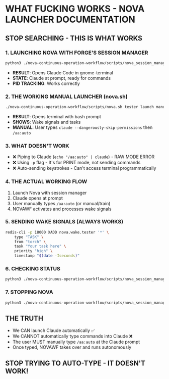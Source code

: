 # WHAT FUCKING WORKS - NOVA LAUNCHER DOCUMENTATION

## STOP SEARCHING - THIS IS WHAT WORKS

### 1. LAUNCHING NOVA WITH FORGE'S SESSION MANAGER
```bash
python3 ./nova-continuous-operation-workflow/scripts/nova_session_manager.py launch tester < /dev/null
```
- **RESULT**: Opens Claude Code in gnome-terminal
- **STATE**: Claude at prompt, ready for commands
- **PID TRACKING**: Works correctly

### 2. THE WORKING MANUAL LAUNCHER (nova.sh)
```bash
./nova-continuous-operation-workflow/scripts/nova.sh tester launch manual
```
- **RESULT**: Opens terminal with bash prompt
- **SHOWS**: Wake signals and tasks
- **MANUAL**: User types `claude --dangerously-skip-permissions` then `/aa:auto`

### 3. WHAT DOESN'T WORK
- ❌ Piping to Claude (`echo "/aa:auto" | claude`) - RAW MODE ERROR
- ❌ Using `-p` flag - It's for PRINT mode, not sending commands
- ❌ Auto-sending keystrokes - Can't access terminal programmatically

### 4. THE ACTUAL WORKING FLOW
1. Launch Nova with session manager
2. Claude opens at prompt
3. User manually types `/aa:auto` (or manual/train)
4. NOVAWF activates and processes wake signals

### 5. SENDING WAKE SIGNALS (ALWAYS WORKS)
```bash
redis-cli -p 18000 XADD nova.wake.tester '*' \
    type "TASK" \
    from "torch" \
    task "Your task here" \
    priority "high" \
    timestamp "$(date -Iseconds)"
```

### 6. CHECKING STATUS
```bash
python3 ./nova-continuous-operation-workflow/scripts/nova_session_manager.py status tester
```

### 7. STOPPING NOVA
```bash
python3 ./nova-continuous-operation-workflow/scripts/nova_session_manager.py stop tester
```

## THE TRUTH
- We CAN launch Claude automatically ✅
- We CANNOT automatically type commands into Claude ❌
- The user MUST manually type `/aa:auto` at the Claude prompt
- Once typed, NOVAWF takes over and runs autonomously

## STOP TRYING TO AUTO-TYPE - IT DOESN'T WORK!